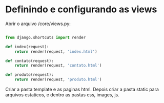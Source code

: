 #  Definindo e configurando as views

Abrir o arquivo /core/views.py:

```python

from django.shortcuts import render

def index(request):
    return render(request, 'index.html')

def contato(request):
    return render(request, 'contato.html')

def produto(request):
    return render(request, 'produto.html')

```

Criar a pasta template e as paginas html.
Depois criar a pasta static para arquivos estaticos, e dentro
as pastas css, images, js.